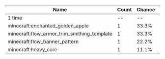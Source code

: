 | Name                                        | Count | Chance | Weight | Comment |
| ------------------------------------------- | ----- | ------ | ------ | ------- |
| 1 time                                      |    -- |     -- |     -- |         |
| minecraft:enchanted_golden_apple            |     1 |  33.3% |    3/9 |         |
| minecraft:flow_armor_trim_smithing_template |     1 |  33.3% |    3/9 |         |
| minecraft:flow_banner_pattern               |     1 |  22.2% |    2/9 |         |
| minecraft:heavy_core                        |     1 |  11.1% |    1/9 |         |
